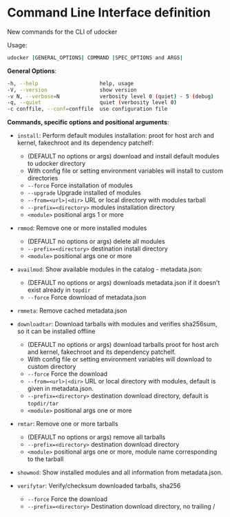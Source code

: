 # Command Line Interface definition

New commands for the CLI of udocker

Usage:

```bash
udocker |GENERAL_OPTIONS| COMMAND |SPEC_OPTIONS and ARGS|
```

**General Options**:

```bash
-h, --help                    help, usage
-V, --version                 show version
-v N, --verbose=N             verbosity level 0 (quiet) - 5 (debug)
-q, --quiet                   quiet (verbosity level 0)
-c conffile, --conf=conffile  use configuration file
```

**Commands, specific options and positional arguments**:

* `install`: Perform default modules installation: proot for host arch and kernel, fakechroot and
  its dependency patchelf:
  * (DEFAULT no options or args) download and install default modules to udocker directory
  * With config file or setting environment variables will install to custom directories
  * `--force`                Force installation of modules
  * `--upgrade`              Upgrade installed of modules
  * `--from=<url>|<dir>`     URL or local directory with modules tarball
  * `--prefix=<directory>`   modules installation directory
  * `<module>`               positional args 1 or more

* `rmmod`: Remove one or more installed modules
  * (DEFAULT no options or args) delete all modules
  * `--prefix=<directory>`   destination install directory
  * `<module>`               positional args one or more

* `availmod`: Show available modules in the catalog - metadata.json:
  * (DEFAULT no options or args) downloads metadata.json if it doesn't exist already in `topdir`
  * `--force`                Force download of metadata.json

* `rmmeta`: Remove cached metadata.json

* `downloadtar`: Download tarballs with modules and verifies sha256sum, so it can be installed
  offline
  * (DEFAULT no options or args) download tarballs proot for host arch and kernel, fakechroot and
  its dependency patchelf.
  * With config file or setting environment variables will download to custom directory
  * `--force`                Force the download
  * `--from=<url>|<dir>`     URL or local directory with modules, default is given in metadata.json.
  * `--prefix=<directory>`   destination download directory, default is `topdir/tar`
  * `<module>`               positional args one or more

* `rmtar`: Remove one or more tarballs
  * (DEFAULT no options or args) remove all tarballs
  * `--prefix=<directory>`   destination download directory
  * `<module>`               positional args one or more, module name corresponding to the tarball

* `showmod`: Show installed modules and all information from metadata.json.

* `verifytar`: Verify/checksum downloaded tarballs, sha256
  * `--force`                Force the download
  * `--prefix=<directory>`   Destination download directory, no trailing /

